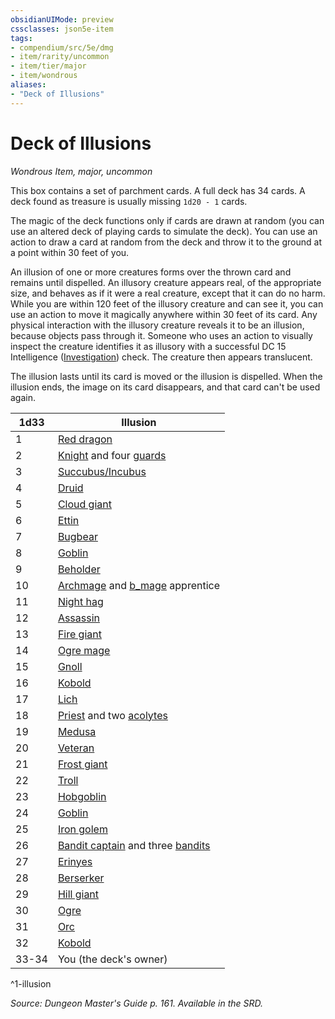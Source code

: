 ```yaml
---
obsidianUIMode: preview
cssclasses: json5e-item
tags:
- compendium/src/5e/dmg
- item/rarity/uncommon
- item/tier/major
- item/wondrous
aliases: 
- "Deck of Illusions"
---
```

# Deck of Illusions
*Wondrous Item, major, uncommon*  


This box contains a set of parchment cards. A full deck has 34 cards. A deck found as treasure is usually missing `1d20 - 1` cards.

The magic of the deck functions only if cards are drawn at random (you can use an altered deck of playing cards to simulate the deck). You can use an action to draw a card at random from the deck and throw it to the ground at a point within 30 feet of you.

An illusion of one or more creatures forms over the thrown card and remains until dispelled. An illusory creature appears real, of the appropriate size, and behaves as if it were a real creature, except that it can do no harm. While you are within 120 feet of the illusory creature and can see it, you can use an action to move it magically anywhere within 30 feet of its card. Any physical interaction with the illusory creature reveals it to be an illusion, because objects pass through it. Someone who uses an action to visually inspect the creature identifies it as illusory with a successful DC 15 Intelligence ([Investigation](_skills.md#Investigation)) check. The creature then appears translucent.

The illusion lasts until its card is moved or the illusion is dispelled. When the illusion ends, the image on its card disappears, and that card can't be used again.

| 1d33 | Illusion |
|------|----------|
| 1 | [Red dragon](b_adult-red-dragon.md) |
| 2 | [Knight](b_knight.md) and four [guards](b_guard.md) |
| 3 | [Succubus/Incubus](b_succubus.md) |
| 4 | [Druid](b_druid.md) |
| 5 | [Cloud giant](b_cloud-giant.md) |
| 6 | [Ettin](b_ettin.md) |
| 7 | [Bugbear](b_bugbear.md) |
| 8 | [Goblin](b_goblin.md) |
| 9 | [Beholder](2.%20GM%20Tools/5eTools%20Compendium%20&%20Rules/z_compendium/bestiary/aberration/b_beholder.md) |
| 10 | [Archmage](b_archmage.md) and [b_mage](b_mage.md) apprentice |
| 11 | [Night hag](2.%20GM%20Tools/5eTools%20Compendium%20&%20Rules/z_compendium/bestiary/fiend/b_night-hag.md) |
| 12 | [Assassin](b_assassin.md) |
| 13 | [Fire giant](b_fire-giant.md) |
| 14 | [Ogre mage](b_oni.md) |
| 15 | [Gnoll](b_gnoll.md) |
| 16 | [Kobold](b_kobold.md) |
| 17 | [Lich](2.%20GM%20Tools/5eTools%20Compendium%20&%20Rules/z_compendium/bestiary/undead/b_lich.md) |
| 18 | [Priest](b_priest.md) and two [acolytes](2.%20GM%20Tools/5eTools%20Compendium%20&%20Rules/z_compendium/bestiary/humanoid/b_acolyte.md) |
| 19 | [Medusa](b_medusa.md) |
| 20 | [Veteran](b_veteran.md) |
| 21 | [Frost giant](b_frost-giant.md) |
| 22 | [Troll](b_troll.md) |
| 23 | [Hobgoblin](b_hobgoblin.md) |
| 24 | [Goblin](b_goblin.md) |
| 25 | [Iron golem](b_iron-golem.md) |
| 26 | [Bandit captain](b_bandit-captain.md) and three [bandits](b_bandit.md) |
| 27 | [Erinyes](b_erinyes.md) |
| 28 | [Berserker](b_berserker.md) |
| 29 | [Hill giant](b_hill-giant.md) |
| 30 | [Ogre](b_ogre.md) |
| 31 | [Orc](b_orc.md) |
| 32 | [Kobold](b_kobold.md) |
| 33-34 | You (the deck's owner) |
^1-illusion

*Source: Dungeon Master's Guide p. 161. Available in the SRD.*
